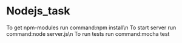 # Nodejs_task
To get npm-modules run command:npm install\n
To start server run command:node server.js\n
To run tests run command:mocha test
